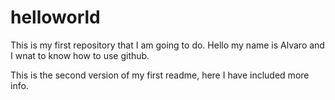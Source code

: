 # helloworld
This is my first repository that I am going to do.
Hello my name  is Alvaro and I wnat to know how to use github.

This is the second version of my first readme, here I have included more info.
